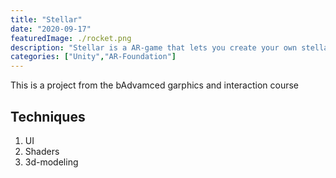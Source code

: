 ```yaml
---
title: "Stellar"
date: "2020-09-17"
featuredImage: ./rocket.png
description: "Stellar is a AR-game that lets you create your own stellar system and interact with it in AR."
categories: ["Unity","AR-Foundation"]
---
```


This is a project from the bAdvamced garphics and interaction course

## Techniques
1. UI
2. Shaders
3. 3d-modeling
